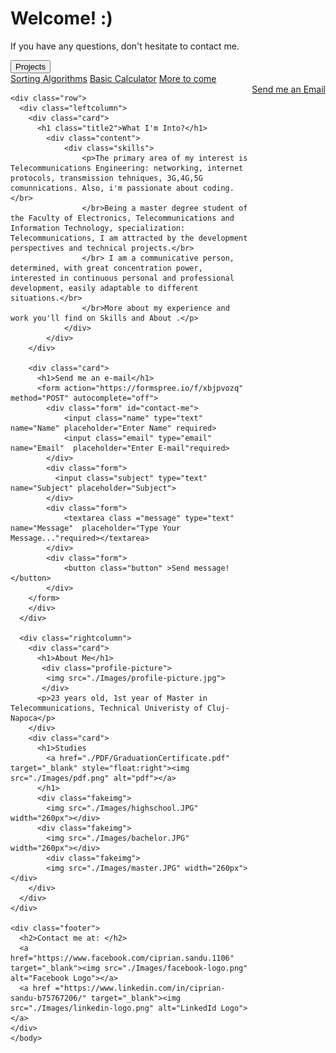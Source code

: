 <!DOCTYPE html>
<html lang="en">
<head>
  <meta name="viewport" content="width=device-width, initial-scale=1">
    <meta charset="UTF-8">
    <meta http-equiv="X-UA-Compatible" content="IE=edge">
    <meta name="viewport" content="width=device-width, initial-scale=1">
    <title>CS's Website</title>
    <link rel="stylesheet" href="https://cdnjs.cloudflare.com/ajax/libs/font-awesome/4.7.0/css/font-awesome.min.css">
    <link href="style.css" rel ="stylesheet">
    <script src="script.js" defer></script> 
    <script src="TagCloud.min.js"></script>   
    <script src="calculator.js"></script>
</head>

<body>
    <div class="header">
      <h1>Welcome! :)</h1>
      <p>If you have any questions, don't hesitate to contact me.</p>
    </div>
      <div class="top-navigation-bar">  
            <div class="dropdown">
              <button class="dropbtn">Projects<i class="fa fa-caret-down"></i>
              </button>
                <div class="dropdown-content">
                  <a href="nextupdate">Sorting Algorithms</a>
                  <a href="calculator/calculator.html" >Basic Calculator</a>
                  <a href="#">More to come</a>
                </div>
            </div> 
              <a href="index.html#contact-me" style="float:right">Send me an Email</a>
      </div>
    
    <div class="row">
      <div class="leftcolumn">
        <div class="card">
          <h1 class="title2">What I'm Into?</h1>    
            <div class="content">
                <div class="skills">
                    <p>The primary area of my interest is Telecommunications Engineering: networking, internet protocols, transmission tehniques, 3G,4G,5G comunnications. Also, i'm passionate about coding.</br>
                    </br>Being a master degree student of the Faculty of Electronics, Telecommunications and Information Technology, specialization: Telecommunications, I am attracted by the development perspectives and technical projects.</br>    
                    </br> I am a communicative person, determined, with great concentration power, interested in continuous personal and professional development, easily adaptable to different situations.</br>   
                    </br>More about my experience and work you'll find on Skills and About .</p>
                </div>
            </div> 
        </div>

        <div class="card">
          <h1>Send me an e-mail</h1>
          <form action="https://formspree.io/f/xbjpvozq" method="POST" autocomplete="off">
            <div class="form" id="contact-me">
                <input class="name" type="text" name="Name" placeholder="Enter Name" required>              
                <input class="email" type="email" name="Email"  placeholder="Enter E-mail"required>
            </div> 
            <div class="form">              
              <input class="subject" type="text" name="Subject" placeholder="Subject">
            </div>
            <div class="form">              
                <textarea class ="message" type="text" name="Message"  placeholder="Type Your Message..."required></textarea>
            </div>           
            <div class="form">
                <button class="button" >Send message!</button>
            </div>
        </form>   
        </div>   
      </div>

      <div class="rightcolumn">
        <div class="card">
          <h1>About Me</h1>
           <div class="profile-picture">
            <img src="./Images/profile-picture.jpg">
           </div>
          <p>23 years old, 1st year of Master in Telecommunications, Technical Univeristy of Cluj-Napoca</p>
        </div>
        <div class="card">
          <h1>Studies
            <a href="./PDF/GraduationCertificate.pdf" target="_blank" style="float:right"><img src="./Images/pdf.png" alt="pdf"></a>
          </h1>
          <div class="fakeimg">
            <img src="./Images/highschool.JPG" width="260px"></div>
          <div class="fakeimg">
            <img src="./Images/bachelor.JPG" width="260px"></div>
            <div class="fakeimg">
            <img src="./Images/master.JPG" width="260px"></div>
        </div>
      </div>
    </div>
    
    <div class="footer">
      <h2>Contact me at: </h2>
      <a href="https://www.facebook.com/ciprian.sandu.1106" target="_blank"><img src="./Images/facebook-logo.png" alt="Facebook Logo"></a>
      <a href ="https://www.linkedin.com/in/ciprian-sandu-b75767206/" target="_blank"><img src="./Images/linkedin-logo.png" alt="LinkedId Logo"></a>
    </div>
    </body>
</html>
